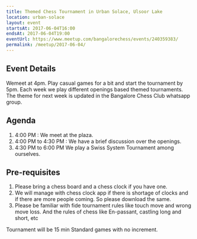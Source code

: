 ```yaml
---
title: Themed Chess Tournament in Urban Solace, Ulsoor Lake
location: urban-solace
layout: event
startsAt: 2017-06-04T16:00
endsAt: 2017-06-04T19:00
eventUrl: https://www.meetup.com/bangalorechess/events/240359383/
permalink: /meetup/2017-06-04/
---
```

## Event Details
Wemeet at 4pm. Play casual games for a bit and start the tournament by 5pm. Each week we play different openings based themed tournaments. The theme for next week is updated in the Bangalore Chess Club whatsapp group.

## Agenda
1. 4:00 PM : We meet at the plaza.
1. 4:00 PM to 4:30 PM : We have a brief discussion over the openings.
1. 4:30 PM to 6:00 PM We play a Swiss System Tournament among ourselves.

## Pre-requisites
1. Please bring a chess board and a chess clock if you have one.
1. We will manage with chess clock app if there is shortage of clocks and if there are more people coming. So please download the same.
1. Please be familiar with fide tournament rules like touch move and wrong move loss. And the rules of chess like En-passant, castling long and short, etc

Tournament will be 15 min Standard games with no increment.